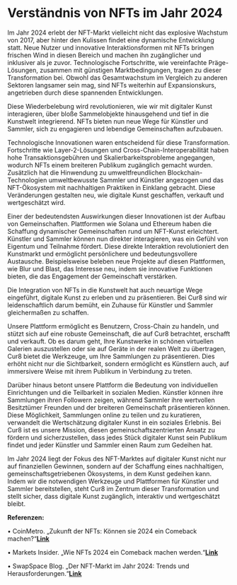 # Verständnis von NFTs im Jahr 2024

Im Jahr 2024 erlebt der NFT-Markt vielleicht nicht das explosive Wachstum von 2017, aber hinter den Kulissen findet eine dynamische Entwicklung statt. Neue Nutzer und innovative Interaktionsformen mit NFTs bringen frischen Wind in diesen Bereich und machen ihn zugänglicher und inklusiver als je zuvor. Technologische Fortschritte, wie vereinfachte Präge-Lösungen, zusammen mit günstigen Marktbedingungen, tragen zu dieser Transformation bei. Obwohl das Gesamtwachstum im Vergleich zu anderen Sektoren langsamer sein mag, sind NFTs weiterhin auf Expansionskurs, angetrieben durch diese spannenden Entwicklungen.

Diese Wiederbelebung wird revolutionieren, wie wir mit digitaler Kunst interagieren, über bloße Sammelobjekte hinausgehend und tief in die Kunstwelt integrierend. NFTs bieten nun neue Wege für Künstler und Sammler, sich zu engagieren und lebendige Gemeinschaften aufzubauen.

Technologische Innovationen waren entscheidend für diese Transformation. Fortschritte wie Layer-2-Lösungen und Cross-Chain-Interoperabilität haben hohe Transaktionsgebühren und Skalierbarkeitsprobleme angegangen, wodurch NFTs einem breiteren Publikum zugänglich gemacht wurden. Zusätzlich hat die Hinwendung zu umweltfreundlichen Blockchain-Technologien umweltbewusste Sammler und Künstler angezogen und das NFT-Ökosystem mit nachhaltigen Praktiken in Einklang gebracht. Diese Veränderungen gestalten neu, wie digitale Kunst geschaffen, verkauft und wertgeschätzt wird.

Einer der bedeutendsten Auswirkungen dieser Innovationen ist der Aufbau von Gemeinschaften. Plattformen wie Solana und Ethereum haben die Schaffung dynamischer Gemeinschaften rund um NFT-Kunst erleichtert. Künstler und Sammler können nun direkter interagieren, was ein Gefühl von Eigentum und Teilnahme fördert. Diese direkte Interaktion revolutioniert den Kunstmarkt und ermöglicht persönlichere und bedeutungsvollere Austausche. Beispielsweise beleben neue Projekte auf diesen Plattformen, wie Blur und Blast, das Interesse neu, indem sie innovative Funktionen bieten, die das Engagement der Gemeinschaft verstärken.

Die Integration von NFTs in die Kunstwelt hat auch neuartige Wege eingeführt, digitale Kunst zu erleben und zu präsentieren. Bei Cur8 sind wir leidenschaftlich darum bemüht, ein Zuhause für Künstler und Sammler gleichermaßen zu schaffen.&#x20;

Unsere Plattform ermöglicht es Benutzern, Cross-Chain zu handeln, und stützt sich auf eine robuste Gemeinschaft, die auf Cur8 betrachtet, erschafft und verkauft. Ob es darum geht, Ihre Kunstwerke in schönen virtuellen Galerien auszustellen oder sie auf Geräte in der realen Welt zu übertragen, Cur8 bietet die Werkzeuge, um Ihre Sammlungen zu präsentieren. Dies erhöht nicht nur die Sichtbarkeit, sondern ermöglicht es Künstlern auch, auf immersivere Weise mit ihrem Publikum in Verbindung zu treten.

Darüber hinaus betont unsere Plattform die Bedeutung von individuellen Einrichtungen und die Teilbarkeit in sozialen Medien. Künstler können ihre Sammlungen ihren Followern zeigen, während Sammler ihre wertvollen Besitztümer Freunden und der breiteren Gemeinschaft präsentieren können. Diese Möglichkeit, Sammlungen online zu teilen und zu kuratieren, verwandelt die Wertschätzung digitaler Kunst in ein soziales Erlebnis. Bei Cur8 ist es unsere Mission, diesen gemeinschaftszentrierten Ansatz zu fördern und sicherzustellen, dass jedes Stück digitaler Kunst sein Publikum findet und jeder Künstler und Sammler einen Raum zum Gedeihen hat.

Im Jahr 2024 liegt der Fokus des NFT-Marktes auf digitaler Kunst nicht nur auf finanziellen Gewinnen, sondern auf der Schaffung eines nachhaltigen, gemeinschaftsgetriebenen Ökosystems, in dem Kunst gedeihen kann. Indem wir die notwendigen Werkzeuge und Plattformen für Künstler und Sammler bereitstellen, steht Cur8 im Zentrum dieser Transformation und stellt sicher, dass digitale Kunst zugänglich, interaktiv und wertgeschätzt bleibt.

**Referenzen:**

• CoinMetro. „Zukunft der NFTs: Können sie 2024 ein Comeback machen?“[**Link**](https://coinmetro.com/blog/future-of-nfts-2024/)

• Markets Insider. „Wie NFTs 2024 ein Comeback machen werden.“[**Link**](https://markets.businessinsider.com/news/how-nfts-will-make-a-comeback-in-2024-2023-12)

• SwapSpace Blog. „Der NFT-Markt im Jahr 2024: Trends und Herausforderungen.“[**Link**](https://swapspace.co/blog/nft-market-2024-trends-and-challenges)